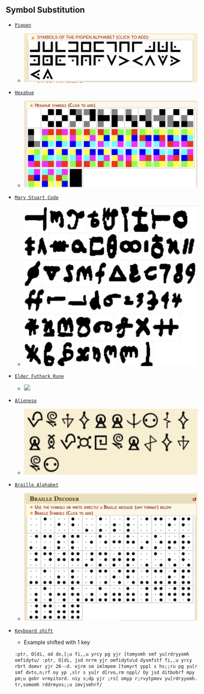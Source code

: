 ## Symbol Substitution


- [`Pigpen`](https://www.dcode.fr/pigpen-cipher)
  - <img src="https://github.com/ByamB4/Common-CTF-Challenges/blob/main/Cryptography/assets/img/pigpen.png" width="500">

- [`Hexahue`](https://www.dcode.fr/hexahue-cipher)

  - <img src="https://github.com/ByamB4/Common-CTF-Challenges/blob/main/Cryptography/Substitution%20cipher/assets/img/hexahue.png" width="500">

- [`Mary Stuart Code`](https://www.dcode.fr/mary-stuart-code)
  
  - <img src="https://github.com/ByamB4/Common-CTF-Challenges/blob/main/Cryptography/Substitution%20cipher/assets/img/mary-queen-of-scots.png" width="500">
  
- [`Elder Futhark Rune`](https://www.dcode.fr/elder-futhark)

  - <img src="https://github.com/ByamB4/Common-CTF-Challenges/blob/main/Cryptography/Substitution%20cipher/assets/img/eldrfuthark.gif" width="500">
  
- [`Alienese`](https://alienese.moxievillelabs.com/)
    
  - <img src="https://github.com/ByamB4/Common-CTF-Challenges/blob/main/Cryptography/assets/img/alienese.png" width="500">
    
- [`Braille Alphabet`](https://www.dcode.fr/braille-alphabet)
      
  - <img src="https://github.com/ByamB4/Common-CTF-Challenges/blob/main/Cryptography/assets/img/braille.png" width="500">
 
- [`Keyboard shift`](https://www.dcode.fr/keyboard-shift-cipher)
  
  - Example shifted with 1 key
  
  ```
  :ptr, O[di, od do,[;u fi,,u yrcy pg yjr [tomyomh smf yu[rdryyomh omfidytu/ :ptr, O[di, jsd nrrm yjr omfidytu\d dysmfstf fi,,u yrcy rbrt domvr yjr 26--d. ejrm sm imlmpem [tomyrt yppl s hs;;ru pg yu[r smf dvts,n;rf oy yp ,slr s yu[r d[rvo,rm nppl/ Oy jsd ditbobrf mpy pm;u gobr vrmyitord. niy s;dp yjr ;rs[ omyp r;rvytpmov yu[rdryyomh. tr,somomh rddrmyos;;u imvjsmhrf/
  ```
